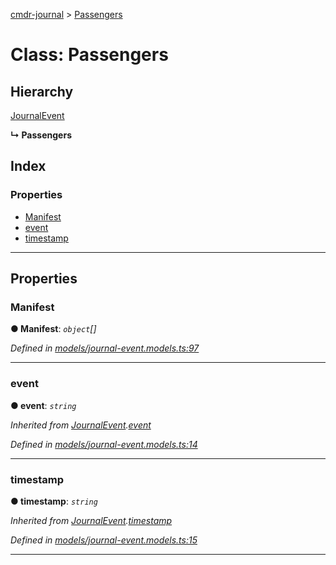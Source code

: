 [cmdr-journal](../README.md) > [Passengers](../classes/passengers.md)



# Class: Passengers

## Hierarchy


 [JournalEvent](journalevent.md)

**↳ Passengers**







## Index

### Properties

* [Manifest](passengers.md#manifest)
* [event](passengers.md#event)
* [timestamp](passengers.md#timestamp)



---
## Properties
<a id="manifest"></a>

###  Manifest

**●  Manifest**:  *`object`[]* 

*Defined in [models/journal-event.models.ts:97](https://github.com/chrisbruford/cmdr-journal/blob/5b08b7d/src/models/journal-event.models.ts#L97)*





___

<a id="event"></a>

###  event

**●  event**:  *`string`* 

*Inherited from [JournalEvent](journalevent.md).[event](journalevent.md#event)*

*Defined in [models/journal-event.models.ts:14](https://github.com/chrisbruford/cmdr-journal/blob/5b08b7d/src/models/journal-event.models.ts#L14)*





___

<a id="timestamp"></a>

###  timestamp

**●  timestamp**:  *`string`* 

*Inherited from [JournalEvent](journalevent.md).[timestamp](journalevent.md#timestamp)*

*Defined in [models/journal-event.models.ts:15](https://github.com/chrisbruford/cmdr-journal/blob/5b08b7d/src/models/journal-event.models.ts#L15)*





___


